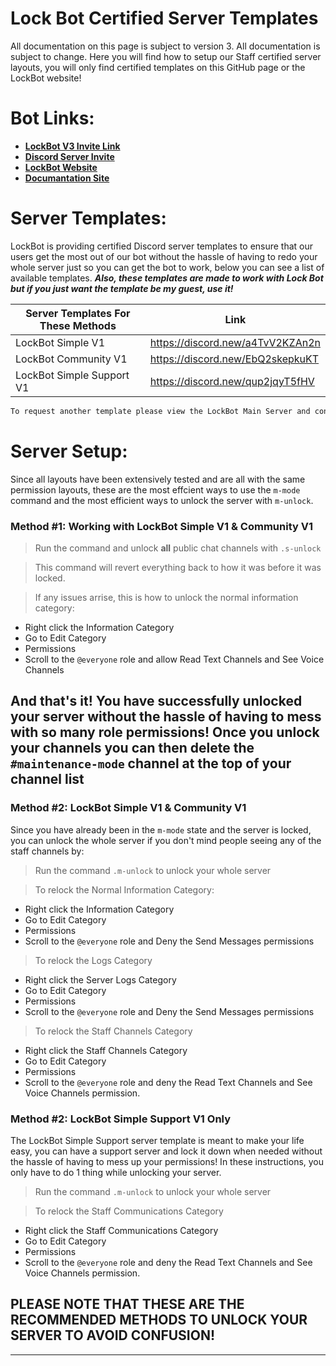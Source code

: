 # Lock Bot Certified Server Templates
All documentation on this page is subject to version 3. All documentation is subject to change. Here you will find how to setup our Staff certified server layouts, you will only find certified templates on this GitHub page or the LockBot website!

# Bot Links:
- **[LockBot V3 Invite Link](https://discordapp.com/oauth2/authorize?client_id=422082687310888971&permissions=0&scope=bot)**
- **[Discord Server Invite](https://discord.gg/nmVG6PczTc)**
- **[LockBot Website](https://lockbot.dev/)**
- **[Documantation Site](https://lockbotstaff.gitbook.io/lock-bot/v/v3/)**

# Server Templates:

LockBot is providing certified Discord server templates to ensure that our users get the most out of our bot without the hassle of having to redo your whole server just so you can get the bot to work, below you can see a list of available templates. ***Also, these templates are made to work with Lock Bot but if you just want the template be my guest, use it!***

| Server Templates For These Methods | Link |
| ------ | ------ |
| LockBot Simple V1 | https://discord.new/a4TvV2KZAn2n |
| LockBot Community V1 | https://discord.new/EbQ2skepkuKT |
| LockBot Simple Support V1 | https://discord.new/qup2jqyT5fHV |

```sh
To request another template please view the LockBot Main Server and contact @Soocle#5944!
```

# Server Setup:
Since all layouts have been extensively tested and are all with the same permission layouts, these are the most effcient ways to use the `m-mode` command and the most efficient ways to unlock the server with `m-unlock`.

### Method #1: Working with **LockBot Simple V1 & Community V1**
> Run the command and unlock **all** public chat channels with `.s-unlock`

> This command will revert everything back to how it was before it was locked.

> If any issues arrise, this is how to unlock the normal information category:
-  Right click the Information Category
- Go to Edit Category
- Permissions
- Scroll to the `@everyone` role and allow Read Text Channels and See Voice Channels

And that's it! You have successfully unlocked your server without the hassle of having to mess with so many role permissions! Once you unlock your channels you can then delete the `#maintenance-mode` channel at the top of your channel list
----------------------------------------------------------------------------------------------------------------------------------------
### Method #2: **LockBot Simple V1 & Community V1**
Since you have already been in the `m-mode` state and the server is locked, you can unlock the whole server if you don't mind people seeing any of the staff channels by:

> Run the command `.m-unlock` to unlock your whole server

> To relock the Normal Information Category:
-  Right click the Information Category
- Go to Edit Category
- Permissions
- Scroll to the `@everyone` role and Deny the Send Messages permissions

> To relock the Logs Category
-  Right click the Server Logs Category
- Go to Edit Category
- Permissions
- Scroll to the `@everyone` role and Deny the Send Messages permissions

> To relock the Staff Channels Category
-  Right click the Staff Channels Category
- Go to Edit Category
- Permissions
- Scroll to the `@everyone` role and deny the Read Text Channels and See Voice Channels permission.



### Method #2: **LockBot Simple Support V1 Only**
The LockBot Simple Support server template is meant to make your life easy, you can have a support server and lock it down when needed without the hassle of having to mess up your permissions! In these instructions, you only have to do 1 thing while unlocking your server.

> Run the command `.m-unlock` to unlock your whole server

> To relock the Staff Communications Category
- Right click the Staff Communications Category
- Go to Edit Category
- Permissions
- Scroll to the `@everyone` role and deny the Read Text Channels and See Voice Channels permission.


## PLEASE NOTE THAT THESE ARE THE RECOMMENDED METHODS TO UNLOCK YOUR SERVER TO AVOID CONFUSION!


----------------------------------------------------------------------------------------------------------------------------------------
